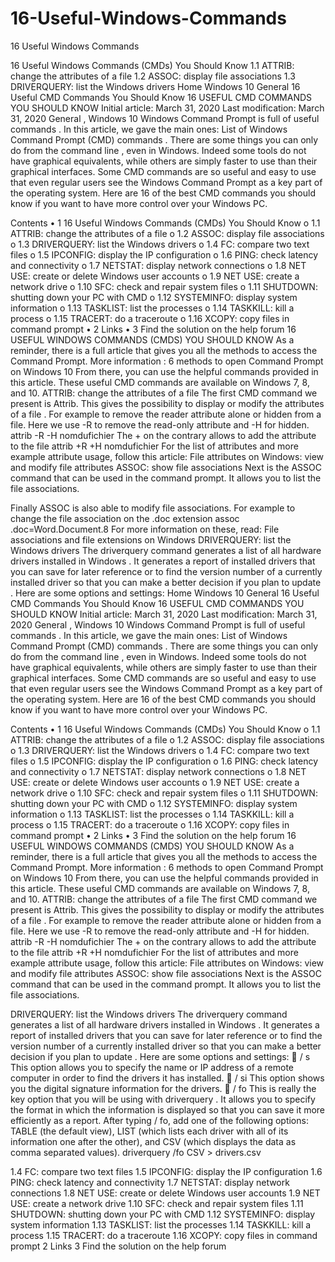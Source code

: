 # 16-Useful-Windows-Commands
16 Useful Windows Commands

16 Useful Windows Commands (CMDs) You Should Know
1.1 ATTRIB: change the attributes of a file
1.2 ASSOC: display file associations
1.3 DRIVERQUERY: list the Windows drivers
Home
Windows 10
General
16 Useful CMD Commands You Should Know
16 USEFUL CMD COMMANDS YOU SHOULD KNOW
 Initial article: March 31, 2020
Last modification: March 31, 2020
 General , Windows 10
Windows Command Prompt is full of useful commands .
In this article, we gave the main ones: List of Windows Command Prompt (CMD) commands .
There are some things you can only do from the command line , even in Windows.
Indeed some tools do not have graphical equivalents, while others are simply faster to use than their graphical interfaces.
Some CMD commands are so useful and easy to use that even regular users see the Windows Command Prompt as a key part of the operating system.
Here are 16 of the best CMD commands you should know if you want to have more control over your Windows PC.
 
Contents
•	1 16 Useful Windows Commands (CMDs) You Should Know
o	1.1 ATTRIB: change the attributes of a file
o	1.2 ASSOC: display file associations
o	1.3 DRIVERQUERY: list the Windows drivers
o	1.4 FC: compare two text files
o	1.5 IPCONFIG: display the IP configuration
o	1.6 PING: check latency and connectivity
o	1.7 NETSTAT: display network connections
o	1.8 NET USE: create or delete Windows user accounts
o	1.9 NET USE: create a network drive
o	1.10 SFC: check and repair system files
o	1.11 SHUTDOWN: shutting down your PC with CMD
o	1.12 SYSTEMINFO: display system information
o	1.13 TASKLIST: list the processes
o	1.14 TASKKILL: kill a process
o	1.15 TRACERT: do a traceroute
o	1.16 XCOPY: copy files in command prompt
•	2 Links
•	3 Find the solution on the help forum
16 USEFUL WINDOWS COMMANDS (CMDS) YOU SHOULD KNOW
As a reminder, there is a full article that gives you all the methods to access the Command Prompt.
More information :
6 methods to open Command Prompt on Windows 10
From there, you can use the helpful commands provided in this article.
These useful CMD commands are available on Windows 7, 8, and 10.
ATTRIB: change the attributes of a file
The first CMD command we present is Attrib.
This gives the possibility to display or modify the attributes of a file .
For example to remove the reader attribute alone or hidden from a file.
Here we use -R to remove the read-only attribute and -H for hidden.
attrib -R -H nomdufichier
The + on the contrary allows to add the attribute to the file
attrib +R +H nomdufichier
For the list of attributes and more example attribute usage, follow this article:
File attributes on Windows: view and modify file attributes
ASSOC: show file associations
Next is the ASSOC command that can be used in the command prompt.
It allows you to list the file associations.
 
Finally ASSOC is also able to modify file associations.
For example to change the file association on the .doc extension
assoc .doc=Word.Document.8
For more information on these, read:
File associations and file extensions on Windows
DRIVERQUERY: list the Windows drivers
The driverquery command generates a list of all hardware drivers installed in Windows .
It generates a report of installed drivers that you can save for later reference or to find the version number of a currently installed driver so that you can make a better decision if you plan to update .
Here are some options and settings:
Home
Windows 10
General
16 Useful CMD Commands You Should Know
16 USEFUL CMD COMMANDS YOU SHOULD KNOW
 Initial article: March 31, 2020
Last modification: March 31, 2020
 General , Windows 10
Windows Command Prompt is full of useful commands .
In this article, we gave the main ones: List of Windows Command Prompt (CMD) commands .
There are some things you can only do from the command line , even in Windows.
Indeed some tools do not have graphical equivalents, while others are simply faster to use than their graphical interfaces.
Some CMD commands are so useful and easy to use that even regular users see the Windows Command Prompt as a key part of the operating system.
Here are 16 of the best CMD commands you should know if you want to have more control over your Windows PC.
 
Contents
•	1 16 Useful Windows Commands (CMDs) You Should Know
o	1.1 ATTRIB: change the attributes of a file
o	1.2 ASSOC: display file associations
o	1.3 DRIVERQUERY: list the Windows drivers
o	1.4 FC: compare two text files
o	1.5 IPCONFIG: display the IP configuration
o	1.6 PING: check latency and connectivity
o	1.7 NETSTAT: display network connections
o	1.8 NET USE: create or delete Windows user accounts
o	1.9 NET USE: create a network drive
o	1.10 SFC: check and repair system files
o	1.11 SHUTDOWN: shutting down your PC with CMD
o	1.12 SYSTEMINFO: display system information
o	1.13 TASKLIST: list the processes
o	1.14 TASKKILL: kill a process
o	1.15 TRACERT: do a traceroute
o	1.16 XCOPY: copy files in command prompt
•	2 Links
•	3 Find the solution on the help forum
16 USEFUL WINDOWS COMMANDS (CMDS) YOU SHOULD KNOW
As a reminder, there is a full article that gives you all the methods to access the Command Prompt.
More information :
6 methods to open Command Prompt on Windows 10
From there, you can use the helpful commands provided in this article.
These useful CMD commands are available on Windows 7, 8, and 10.
ATTRIB: change the attributes of a file
The first CMD command we present is Attrib.
This gives the possibility to display or modify the attributes of a file .
For example to remove the reader attribute alone or hidden from a file.
Here we use -R to remove the read-only attribute and -H for hidden.
attrib -R -H nomdufichier
The + on the contrary allows to add the attribute to the file
attrib +R +H nomdufichier
For the list of attributes and more example attribute usage, follow this article:
File attributes on Windows: view and modify file attributes
ASSOC: show file associations
Next is the ASSOC command that can be used in the command prompt.
It allows you to list the file associations.

DRIVERQUERY: list the Windows drivers
The driverquery command generates a list of all hardware drivers installed in Windows .
It generates a report of installed drivers that you can save for later reference or to find the version number of a currently installed driver so that you can make a better decision if you plan to update .
Here are some options and settings:
	/ s This option allows you to specify the name or IP address of a remote computer in order to find the drivers it has installed.
	/ si This option shows you the digital signature information for the drivers.
	/ fo This is really the key option that you will be using with driverquery . It allows you to specify the format in which the information is displayed so that you can save it more efficiently as a report. After typing / fo, add one of the following options: TABLE (the default view), LIST (which lists each driver with all of its information one after the other), and CSV (which displays the data as comma separated values).
driverquery /fo CSV > drivers.csv

1.4 FC: compare two text files
1.5 IPCONFIG: display the IP configuration
1.6 PING: check latency and connectivity
1.7 NETSTAT: display network connections
1.8 NET USE: create or delete Windows user accounts
1.9 NET USE: create a network drive
1.10 SFC: check and repair system files
1.11 SHUTDOWN: shutting down your PC with CMD
1.12 SYSTEMINFO: display system information
1.13 TASKLIST: list the processes
1.14 TASKKILL: kill a process
1.15 TRACERT: do a traceroute
1.16 XCOPY: copy files in command prompt
2 Links
3 Find the solution on the help forum
